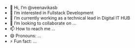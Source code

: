 - 👋 Hi, I’m @veenavikasb
- 👀 I’m interested in Fullstack Development
- 🌱 I’m currently working as a technical lead in Digital IT HUB
- 💞️ I’m looking to collaborate on ...
- 📫 How to reach me ...
- 😄 Pronouns: ...
- ⚡ Fun fact: ...

<!---
veenavikasb/veenavikasb is a ✨ special ✨ repository because its `README.md` (this file) appears on your GitHub profile.
You can click the Preview link to take a look at your changes.
--->
